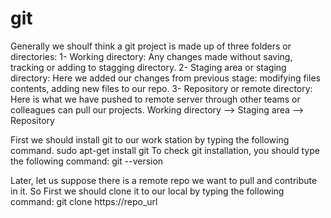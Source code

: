 # git
Generally we shoulf think a git project is made up of three folders or directories:
1- Working directory: Any changes made without saving, tracking or adding to stagging directory.
2- Staging area or staging directory: Here we added our changes from previous stage: modifying files contents, adding new files to our repo.
3- Repository or remote directory: Here is what we have pushed to remote server through other teams or colleagues can pull our projects.
Working directory --> Staging area --> Repository

First we should install git to our work station by typing the following command.
sudo apt-get install git
To check git installation, you should type the following command: 
git --version

Later, let us suppose there is a remote repo we want to pull and contribute in it.
So First we should clone it to our local by typing the following command: 
git clone https://repo_url
 



  
